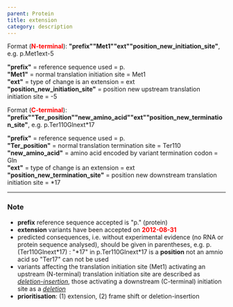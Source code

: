 ```yaml
---
parent: Protein
title: extension
category: description
---
```


Format (**<font color="red">N-terminal</font>**):  **"prefix""Met1""ext""position_new_initiation_site"**,  e.g. p.Met1ext-5

**"prefix"**  =  reference sequence used  =  p.<br>
**"Met1"**  =  normal translation initiation site  =  Met1<br>
**"ext"**  =  type of change is an extension =  ext<br>
**"position_new_initiation_site"**  =  position new upstream translation initiation site =  -5

Format (**<font color="red">C-terminal</font>**):  **"prefix""Ter_position""new_amino_acid""ext""position_new_termination_site"**,  e.g. p.Ter110Glnext\*17

**"prefix"**  =  reference sequence used  =  p.<br>
**"Ter_position"**  =  normal translation termination site  =  Ter110<br>
**"new_amino_acid"**  =  amino acid encoded by variant termination codon  =  Gln<br>
**"ext"**  =  type of change is an extension =  ext<br>
**"position_new_termination_site"**  =  position new downstream translation initiation site =  \*17

---

### Note

* **prefix** reference sequence accepted is "p." (protein)
* **extension** variants have been accepted on **<font color="red">2012-08-31</font>**  
* predicted consequences, i.e. without experimental evidence (no RNA or protein sequence analysed), should be given in parentheses, e.g. p.(Ter110Glnext\*17)
: "\*17" in p.Ter110Glnext\*17 is a **position** not an amnio acid so "Ter17" can not be used
* variants affecting the translation initiation site (Met1) activating an upstream (N-terminal) translation initiation site are described as [_deletion-insertion_](/recommendations/protein/variant/delins/), those activating a downstream (C-terminal)  initiation site as a [_deletion_](/recommendations/protein/variant/deletion/)
* **prioritisation**: (1) extension, (2) frame shift or deletion-insertion

